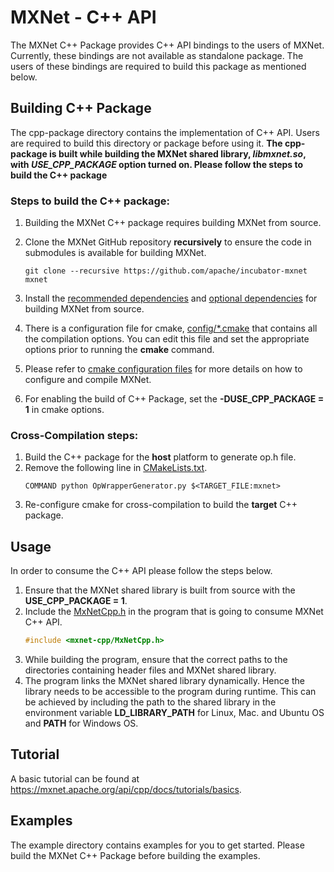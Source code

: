 <!--
  ~ Licensed to the Apache Software Foundation (ASF) under one
  ~ or more contributor license agreements.  See the NOTICE file
  ~ distributed with this work for additional information
  ~ regarding copyright ownership.  The ASF licenses this file
  ~ to you under the Apache License, Version 2.0 (the
  ~ "License"); you may not use this file except in compliance
  ~ with the License.  You may obtain a copy of the License at
  ~
  ~   http://www.apache.org/licenses/LICENSE-2.0
  ~
  ~ Unless required by applicable law or agreed to in writing,
  ~ software distributed under the License is distributed on an
  ~ "AS IS" BASIS, WITHOUT WARRANTIES OR CONDITIONS OF ANY
  ~ KIND, either express or implied.  See the License for the
  ~ specific language governing permissions and limitations
  ~ under the License.
  ~
-->

# MXNet - C++ API

The MXNet C++ Package provides C++ API bindings to the users of MXNet.  Currently, these bindings are not available as standalone package.
The users of these bindings are required to build this package as mentioned below.

## Building C++ Package

The cpp-package directory contains the implementation of C++ API. Users are required to build this directory or package before using it. 
**The cpp-package is built while building the MXNet shared library, *libmxnet.so*, with *USE\_CPP\_PACKAGE* option turned on. Please follow the steps to build the C++ package**

### Steps to build the C++ package:
1.  Building the MXNet C++ package requires building MXNet from source.
2.  Clone the MXNet GitHub repository **recursively** to ensure the code in submodules is available for building MXNet.
	```
	git clone --recursive https://github.com/apache/incubator-mxnet mxnet
	```

3.  Install the [recommended dependencies](https://mxnet.apache.org/versions/master/get_started/build_from_source.html#installing-mxnet's-recommended-dependencies) and [optional dependencies](https://mxnet.apache.org/versions/master/get_started/build_from_source.html#overview-of-optional-dependencies-and-optional-features) for building MXNet from source.
4.  There is a configuration file for cmake, [config/*.cmake](<https://github.com/apache/incubator-mxnet/tree/master/config>) that contains all the compilation options. You can edit this file and set the appropriate options prior to running the **cmake** command.
5.  Please refer to  [cmake configuration files](https://github.com/apache/incubator-mxnet/blob/970a2cfbe77d09ee610fdd70afca1a93247cf4fb/config/linux_gpu.cmake#L18-L37) for more details on how to configure and compile MXNet.
6.  For enabling the build of C++ Package, set the **-DUSE\_CPP\_PACKAGE = 1** in cmake options.

### Cross-Compilation steps:
1.  Build the C++ package for the **host** platform to generate op.h file.
2.  Remove the following line in [CMakeLists.txt](<https://github.com/apache/incubator-mxnet/blob/master/cpp-package/CMakeLists.txt#L15>).
    ```
	COMMAND python OpWrapperGenerator.py $<TARGET_FILE:mxnet>
	``` 
3.  Re-configure cmake for cross-compilation to build the **target** C++ package.

## Usage

In order to consume the C++ API please follow the steps below.

1. Ensure that the MXNet shared library is built from source with the **USE\_CPP\_PACKAGE = 1**.
2. Include the [MxNetCpp.h](<https://github.com/apache/incubator-mxnet/blob/master/cpp-package/include/mxnet-cpp/MxNetCpp.h>) in the program that is going to consume MXNet C++ API.
	```c++
	#include <mxnet-cpp/MxNetCpp.h>
	```
3. While building the program, ensure that the correct paths to the directories containing header files and MXNet shared library.
4. The program links the MXNet shared library dynamically. Hence the library needs to be accessible to the program during runtime. This can be achieved by including the path to the shared library in the environment variable  **LD\_LIBRARY\_PATH** for Linux, Mac. and Ubuntu OS and **PATH** for Windows OS.


## Tutorial

A basic tutorial can be found at <https://mxnet.apache.org/api/cpp/docs/tutorials/basics>.

## Examples

The example directory contains examples for you to get started. Please build the MXNet C++ Package before building the examples.

